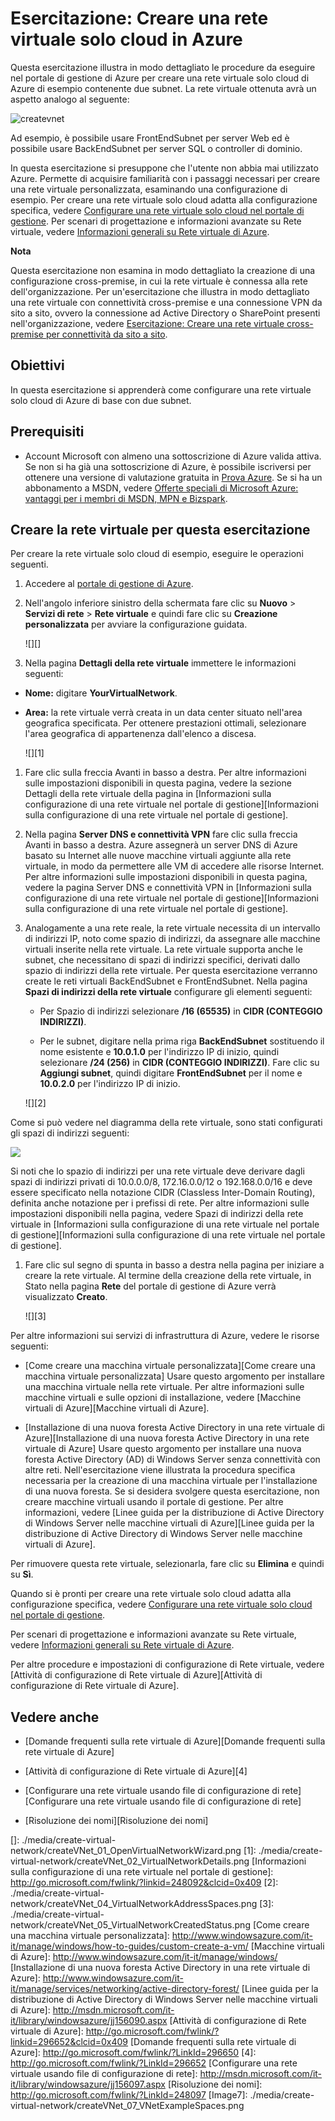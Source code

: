<properties linkid="manage-services-create-a-virtual-network" urlDisplayName="Tutorial: Create a cloud-only virtual network" pageTitle="Tutorial: Create a cloud-only virtual network" metaKeywords="" description="Learn how to create an example cloud-only Azure Virtual Network in this tutorial." metaCanonical="" services="virtual-machines,virtual-network" documentationCenter="" title="Tutorial: Create a Clound-only Virtual Network in Azure" authors="cherylmc" solutions="" manager="adinah" editor="" />

<tags ms.service="virtual-network" ms.workload="infrastructure-services" ms.tgt_pltfrm="na" ms.devlang="na" ms.topic="article" ms.date="09/29/2014" ms.author="cherylmc"></tags>

# Esercitazione: Creare una rete virtuale solo cloud in Azure

Questa esercitazione illustra in modo dettagliato le procedure da eseguire nel portale di gestione di Azure per creare una rete virtuale solo cloud di Azure di esempio contenente due subnet. La rete virtuale ottenuta avrà un aspetto analogo al seguente:

![createvnet][createvnet]

Ad esempio, è possibile usare FrontEndSubnet per server Web ed è possibile usare BackEndSubnet per server SQL o controller di dominio.

In questa esercitazione si presuppone che l'utente non abbia mai utilizzato Azure. Permette di acquisire familiarità con i passaggi necessari per creare una rete virtuale personalizzata, esaminando una configurazione di esempio. Per creare una rete virtuale solo cloud adatta alla configurazione specifica, vedere [Configurare una rete virtuale solo cloud nel portale di gestione][Configurare una rete virtuale solo cloud nel portale di gestione]. Per scenari di progettazione e informazioni avanzate su Rete virtuale, vedere [Informazioni generali su Rete virtuale di Azure][Informazioni generali su Rete virtuale di Azure].

<div class="dev-callout"> 
<b>Nota</b> 
<p>Questa esercitazione non esamina in modo dettagliato la creazione di una configurazione cross-premise, in cui la rete virtuale &egrave; connessa alla rete dell'organizzazione. Per un'esercitazione che illustra in modo dettagliato una rete virtuale con connettivit&agrave; cross-premise e una connessione VPN da sito a sito, ovvero la connessione ad Active Directory o SharePoint presenti nell'organizzazione, vedere <a href="/it-it/manage/services/networking/cross-premises-connectivity/">Esercitazione: Creare una rete virtuale cross-premise per connettivit&agrave; da sito a sito</a>.</p> 
</div>

## Obiettivi

In questa esercitazione si apprenderà come configurare una rete virtuale solo cloud di Azure di base con due subnet.

## Prerequisiti

-   Account Microsoft con almeno una sottoscrizione di Azure valida attiva. Se non si ha già una sottoscrizione di Azure, è possibile iscriversi per ottenere una versione di valutazione gratuita in [Prova Azure][Prova Azure]. Se si ha un abbonamento a MSDN, vedere [Offerte speciali di Microsoft Azure: vantaggi per i membri di MSDN, MPN e Bizspark][Offerte speciali di Microsoft Azure: vantaggi per i membri di MSDN, MPN e Bizspark].

## Creare la rete virtuale per questa esercitazione

Per creare la rete virtuale solo cloud di esempio, eseguire le operazioni seguenti.

1.  Accedere al [portale di gestione di Azure][portale di gestione di Azure].

2.  Nell'angolo inferiore sinistro della schermata fare clic su **Nuovo** \> **Servizi di rete** \> **Rete virtuale** e quindi fare clic su **Creazione personalizzata** per avviare la configurazione guidata.

    ![][]

3.  Nella pagina **Dettagli della rete virtuale** immettere le informazioni seguenti:

-   **Nome:** digitare **YourVirtualNetwork**.

-   **Area:** la rete virtuale verrà creata in un data center situato nell'area geografica specificata. Per ottenere prestazioni ottimali, selezionare l'area geografica di appartenenza dall'elenco a discesa.

    ![][1]

1.  Fare clic sulla freccia Avanti in basso a destra. Per altre informazioni sulle impostazioni disponibili in questa pagina, vedere la sezione Dettagli della rete virtuale della pagina in [Informazioni sulla configurazione di una rete virtuale nel portale di gestione][Informazioni sulla configurazione di una rete virtuale nel portale di gestione].

2.  Nella pagina **Server DNS e connettività VPN** fare clic sulla freccia Avanti in basso a destra. Azure assegnerà un server DNS di Azure basato su Internet alle nuove macchine virtuali aggiunte alla rete virtuale, in modo da permettere alle VM di accedere alle risorse Internet. Per altre informazioni sulle impostazioni disponibili in questa pagina, vedere la pagina Server DNS e connettività VPN in [Informazioni sulla configurazione di una rete virtuale nel portale di gestione][Informazioni sulla configurazione di una rete virtuale nel portale di gestione].

3.  Analogamente a una rete reale, la rete virtuale necessita di un intervallo di indirizzi IP, noto come spazio di indirizzi, da assegnare alle macchine virtuali inserite nella rete virtuale. La rete virtuale supporta anche le subnet, che necessitano di spazi di indirizzi specifici, derivati dallo spazio di indirizzi della rete virtuale. Per questa esercitazione verranno create le reti virtuali BackEndSubnet e FrontEndSubnet. Nella pagina **Spazi di indirizzi della rete virtuale** configurare gli elementi seguenti:

    -   Per Spazio di indirizzi selezionare **/16 (65535)** in **CIDR (CONTEGGIO INDIRIZZI)**.

    -   Per le subnet, digitare nella prima riga **BackEndSubnet** sostituendo il nome esistente e **10.0.1.0** per l'indirizzo IP di inizio, quindi selezionare **/24 (256)** in **CIDR (CONTEGGIO INDIRIZZI)**. Fare clic su **Aggiungi subnet**, quindi digitare **FrontEndSubnet** per il nome e **10.0.2.0** per l'indirizzo IP di inizio.

    ![][2]

Come si può vedere nel diagramma della rete virtuale, sono stati configurati gli spazi di indirizzi seguenti:

<p><img src="./media/create-virtual-network/createVNet_07_VNetExampleSpaces.png" /></p>

Si noti che lo spazio di indirizzi per una rete virtuale deve derivare dagli spazi di indirizzi privati di 10.0.0.0/8, 172.16.0.0/12 o 192.168.0.0/16 e deve essere specificato nella notazione CIDR (Classless Inter-Domain Routing), definita anche notazione per i prefissi di rete. Per altre informazioni sulle impostazioni disponibili nella pagina, vedere Spazi di indirizzi della rete virtuale in [Informazioni sulla configurazione di una rete virtuale nel portale di gestione][Informazioni sulla configurazione di una rete virtuale nel portale di gestione].

1.  Fare clic sul segno di spunta in basso a destra nella pagina per iniziare a creare la rete virtuale. Al termine della creazione della rete virtuale, in Stato nella pagina **Rete** del portale di gestione di Azure verrà visualizzato **Creato**.

    ![][3]

Per altre informazioni sui servizi di infrastruttura di Azure, vedere le risorse seguenti:

-   [Come creare una macchina virtuale personalizzata][Come creare una macchina virtuale personalizzata] Usare questo argomento per installare una macchina virtuale nella rete virtuale. Per altre informazioni sulle macchine virtuali e sulle opzioni di installazione, vedere [Macchine virtuali di Azure][Macchine virtuali di Azure].

-   [Installazione di una nuova foresta Active Directory in una rete virtuale di Azure][Installazione di una nuova foresta Active Directory in una rete virtuale di Azure] Usare questo argomento per installare una nuova foresta Active Directory (AD) di Windows Server senza connettività con altre reti. Nell'esercitazione viene illustrata la procedura specifica necessaria per la creazione di una macchina virtuale per l'installazione di una nuova foresta. Se si desidera svolgere questa esercitazione, non creare macchine virtuali usando il portale di gestione. Per altre informazioni, vedere [Linee guida per la distribuzione di Active Directory di Windows Server nelle macchine virtuali di Azure][Linee guida per la distribuzione di Active Directory di Windows Server nelle macchine virtuali di Azure].

Per rimuovere questa rete virtuale, selezionarla, fare clic su **Elimina** e quindi su **Sì**.

Quando si è pronti per creare una rete virtuale solo cloud adatta alla configurazione specifica, vedere [Configurare una rete virtuale solo cloud nel portale di gestione][Configurare una rete virtuale solo cloud nel portale di gestione].

Per scenari di progettazione e informazioni avanzate su Rete virtuale, vedere [Informazioni generali su Rete virtuale di Azure][Informazioni generali su Rete virtuale di Azure].

Per altre procedure e impostazioni di configurazione di Rete virtuale, vedere [Attività di configurazione di Rete virtuale di Azure][Attività di configurazione di Rete virtuale di Azure].

## Vedere anche

-   [Domande frequenti sulla rete virtuale di Azure][Domande frequenti sulla rete virtuale di Azure]

-   [Attività di configurazione di Rete virtuale di Azure][4]

-   [Configurare una rete virtuale usando file di configurazione di rete][Configurare una rete virtuale usando file di configurazione di rete]

-   [Risoluzione dei nomi][Risoluzione dei nomi]

  [createvnet]: ./media/create-virtual-network/createVNet_06_VNetExample.png
  [Configurare una rete virtuale solo cloud nel portale di gestione]: http://msdn.microsoft.com/library/azure/dn631643.aspx
  [Informazioni generali su Rete virtuale di Azure]: http://msdn.microsoft.com/library/windowsazure/jj156007.aspx
  [Esercitazione: Creare una rete virtuale cross-premise per connettività da sito a sito]: /it-it/manage/services/networking/cross-premises-connectivity/
  [Prova Azure]: http://www.windowsazure.com/pricing/free-trial/
  [Offerte speciali di Microsoft Azure: vantaggi per i membri di MSDN, MPN e Bizspark]: http://azure.microsoft.com/it-it/pricing/member-offers/msdn-benefits-details/
  [portale di gestione di Azure]: http://manage.windowsazure.com/
  []: ./media/create-virtual-network/createVNet_01_OpenVirtualNetworkWizard.png
  [1]: ./media/create-virtual-network/createVNet_02_VirtualNetworkDetails.png
  [Informazioni sulla configurazione di una rete virtuale nel portale di gestione]: http://go.microsoft.com/fwlink/?linkid=248092&clcid=0x409
  [2]: ./media/create-virtual-network/createVNet_04_VirtualNetworkAddressSpaces.png
  [3]: ./media/create-virtual-network/createVNet_05_VirtualNetworkCreatedStatus.png
  [Come creare una macchina virtuale personalizzata]: http://www.windowsazure.com/it-it/manage/windows/how-to-guides/custom-create-a-vm/
  [Macchine virtuali di Azure]: http://www.windowsazure.com/it-it/manage/windows/
  [Installazione di una nuova foresta Active Directory in una rete virtuale di Azure]: http://www.windowsazure.com/it-it/manage/services/networking/active-directory-forest/
  [Linee guida per la distribuzione di Active Directory di Windows Server nelle macchine virtuali di Azure]: http://msdn.microsoft.com/it-it/library/windowsazure/jj156090.aspx
  [Attività di configurazione di Rete virtuale di Azure]: http://go.microsoft.com/fwlink/?linkid=296652&clcid=0x409
  [Domande frequenti sulla rete virtuale di Azure]: http://go.microsoft.com/fwlink/?LinkId=296650
  [4]: http://go.microsoft.com/fwlink/?LinkId=296652
  [Configurare una rete virtuale usando file di configurazione di rete]: http://msdn.microsoft.com/it-it/library/windowsazure/jj156097.aspx
  [Risoluzione dei nomi]: http://go.microsoft.com/fwlink/?LinkId=248097
  [Image7]: ./media/create-virtual-network/createVNet_07_VNetExampleSpaces.png
